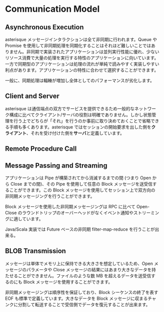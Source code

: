 # Communication Model

## Asynchronous Execution

asterisque メッセージインタラクションは全て非同期に行われます。Queue や Promise を使用して非同期処理を同期化することはそれほど難しいことではありません。非同期で実装されたアプリケーションは並列実行性能に優れ、少ないリソース消費で大量の処理を実行する特性のアプリケーションに向いています。一方で同期型のアプリケーションは処理の流れが単純で読みやすく実装しやすい利点があります。アプリケーションの特性に合わせて選択することができます。

一般に、同期処理は輻輳が増加し全体としてのパフォーマンスが劣化します。

## Client and Server

asterisque は通信端点の双方でサービスを提供できるため一般的なネットワーク構成に比べてクライアント/サーバの役割は明確でありません。しかし状態管理を行う上でどちらが「それ」を行うのか事前に取り決めておくことで省略できる手順も多くあります。asterisque ではセッションの開始要求を出した側を**クライアント**、それを受け付けた側を**サーバ**と定義しています。

## Remote Procedure Call
## Message Passing and Streaming

アプリケーションは Pipe が構築されてから消滅するまでの間 (つまり Open から Close までの間)、その Pipe を使用して任意の Block メッセージを送受信することができます。この Block メッセージを使用してセッション上で双方向の非同期メッセージングを行うことができます。

Block メッセージを使用した非同期メッセージングは RPC に比べて Open-Close のラウンドトリップのオーバーヘッドがなくイベント通知やストリーミングに適しています。

Java/Scala 実装では Future ベースの非同期 filter-map-reduce を行うことが出来る。

## BLOB Transmission

メッセージは単体でメモリ上に保持できる大きさを想定しているため、Open メッセージのパラメータや Close メッセージの結果にはあまり大きなデータを持たせることができません。ファイルのような数 MB を超えるデータを送受信するのにも Block メッセージを使用することができます。

非同期メッセージングは順序性を保証しており、Block シーケンスの終了を表す EOF も標準で定義しています。大きなデータを Block メッセージに収まるチャンクに分割して転送することで受信側でデータを復元することが出来ます。